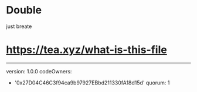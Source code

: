# Double
just breate
# https://tea.xyz/what-is-this-file
---
version: 1.0.0
codeOwners:
  - '0x27D04C46C3f94ca9b97927EBbd211330fA18d15d'
quorum: 1
